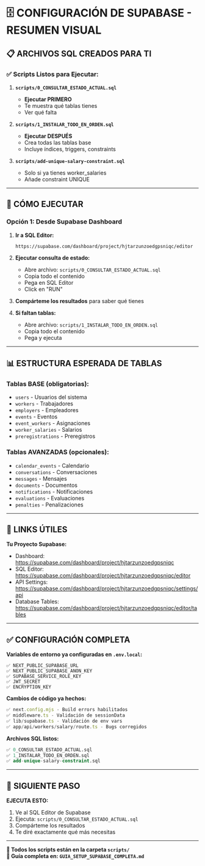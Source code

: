 # 🗄️ CONFIGURACIÓN DE SUPABASE - RESUMEN VISUAL

## 📋 ARCHIVOS SQL CREADOS PARA TI

### ✅ Scripts Listos para Ejecutar:

1. **`scripts/0_CONSULTAR_ESTADO_ACTUAL.sql`**

   - **Ejecutar PRIMERO**
   - Te muestra qué tablas tienes
   - Ver qué falta

2. **`scripts/1_INSTALAR_TODO_EN_ORDEN.sql`**

   - **Ejecutar DESPUÉS**
   - Crea todas las tablas base
   - Incluye índices, triggers, constraints

3. **`scripts/add-unique-salary-constraint.sql`**
   - Solo si ya tienes worker_salaries
   - Añade constraint UNIQUE

---

## 🎯 CÓMO EJECUTAR

### Opción 1: Desde Supabase Dashboard

1. **Ir a SQL Editor:**

   ```
   https://supabase.com/dashboard/project/hjtarzunzoedgpsniqc/editor
   ```

2. **Ejecutar consulta de estado:**

   - Abre archivo: `scripts/0_CONSULTAR_ESTADO_ACTUAL.sql`
   - Copia todo el contenido
   - Pega en SQL Editor
   - Click en "RUN"

3. **Compárteme los resultados** para saber qué tienes

4. **Si faltan tablas:**
   - Abre archivo: `scripts/1_INSTALAR_TODO_EN_ORDEN.sql`
   - Copia todo el contenido
   - Pega y ejecuta

---

## 📊 ESTRUCTURA ESPERADA DE TABLAS

### Tablas BASE (obligatorias):

- `users` - Usuarios del sistema
- `workers` - Trabajadores
- `employers` - Empleadores
- `events` - Eventos
- `event_workers` - Asignaciones
- `worker_salaries` - Salarios
- `preregistrations` - Preregistros

### Tablas AVANZADAS (opcionales):

- `calendar_events` - Calendario
- `conversations` - Conversaciones
- `messages` - Mensajes
- `documents` - Documentos
- `notifications` - Notificaciones
- `evaluations` - Evaluaciones
- `penalties` - Penalizaciones

---

## 🔗 LINKS ÚTILES

**Tu Proyecto Supabase:**

- Dashboard: https://supabase.com/dashboard/project/hjtarzunzoedgpsniqc
- SQL Editor: https://supabase.com/dashboard/project/hjtarzunzoedgpsniqc/editor
- API Settings: https://supabase.com/dashboard/project/hjtarzunzoedgpsniqc/settings/api
- Database Tables: https://supabase.com/dashboard/project/hjtarzunzoedgpsniqc/editor/tables

---

## ✅ CONFIGURACIÓN COMPLETA

**Variables de entorno ya configuradas en `.env.local`:**

```env
✅ NEXT_PUBLIC_SUPABASE_URL
✅ NEXT_PUBLIC_SUPABASE_ANON_KEY
✅ SUPABASE_SERVICE_ROLE_KEY
✅ JWT_SECRET
✅ ENCRYPTION_KEY
```

**Cambios de código ya hechos:**

```typescript
✅ next.config.mjs - Build errors habilitados
✅ middleware.ts - Validación de sessionData
✅ lib/supabase.ts - Validación de env vars
✅ app/api/workers/salary/route.ts - Bugs corregidos
```

**Archivos SQL listos:**

```sql
✅ 0_CONSULTAR_ESTADO_ACTUAL.sql
✅ 1_INSTALAR_TODO_EN_ORDEN.sql
✅ add-unique-salary-constraint.sql
```

---

## 🚀 SIGUIENTE PASO

**EJECUTA ESTO:**

1. Ve al SQL Editor de Supabase
2. Ejecuta: `scripts/0_CONSULTAR_ESTADO_ACTUAL.sql`
3. Compárteme los resultados
4. Te diré exactamente qué más necesitas

---

**📁 Todos los scripts están en la carpeta `scripts/`**  
**📖 Guía completa en: `GUIA_SETUP_SUPABASE_COMPLETA.md`**
